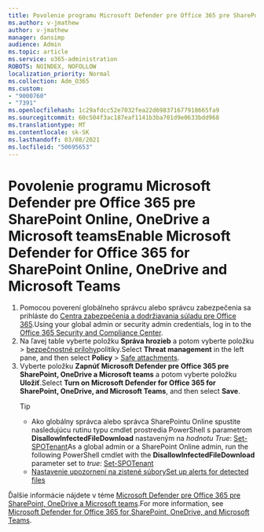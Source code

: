 ```yaml
---
title: Povolenie programu Microsoft Defender pre Office 365 pre SharePoint Online, OneDrive a Microsoft teams
ms.author: v-jmathew
author: v-jmathew
manager: dansimp
audience: Admin
ms.topic: article
ms.service: o365-administration
ROBOTS: NOINDEX, NOFOLLOW
localization_priority: Normal
ms.collection: Adm_O365
ms.custom:
- "9000760"
- "7391"
ms.openlocfilehash: 1c29afdcc52e7032fea22d698371677918665fa9
ms.sourcegitcommit: 60c504f3ac187eaf1141b3ba701d9e0633bdd968
ms.translationtype: MT
ms.contentlocale: sk-SK
ms.lasthandoff: 03/08/2021
ms.locfileid: "50695653"
---
```

# <a name="enable-microsoft-defender-for-office-365-for-sharepoint-online-onedrive-and-microsoft-teams"></a><span data-ttu-id="68808-102">Povolenie programu Microsoft Defender pre Office 365 pre SharePoint Online, OneDrive a Microsoft teams</span><span class="sxs-lookup"><span data-stu-id="68808-102">Enable Microsoft Defender for Office 365 for SharePoint Online, OneDrive and Microsoft Teams</span></span>

1. <span data-ttu-id="68808-103">Pomocou poverení globálneho správcu alebo správcu zabezpečenia sa prihláste do [Centra zabezpečenia a dodržiavania súladu pre Office 365](https://protection.office.com/).</span><span class="sxs-lookup"><span data-stu-id="68808-103">Using your global admin or security admin credentials, log in to the [Office 365 Security and Compliance Center](https://protection.office.com/).</span></span>
2. <span data-ttu-id="68808-104">Na ľavej table vyberte položku **Správa hrozieb** a potom vyberte položku   >  [bezpečnostné prílohy](https://protection.office.com/safeattachment)politiky.</span><span class="sxs-lookup"><span data-stu-id="68808-104">Select **Threat management** in the left pane, and then select **Policy** > [Safe attachments](https://protection.office.com/safeattachment).</span></span>
3. <span data-ttu-id="68808-105">Vyberte položku **Zapnúť Microsoft Defender pre Office 365 pre SharePoint, OneDrive a Microsoft teams** a potom vyberte položku **Uložiť**.</span><span class="sxs-lookup"><span data-stu-id="68808-105">Select **Turn on Microsoft Defender for Office 365 for SharePoint, OneDrive, and Microsoft Teams**, and then select **Save**.</span></span>
    > [!TIP]
    >
    > - <span data-ttu-id="68808-106">Ako globálny správca alebo správca SharePointu Online spustite nasledujúcu rutinu typu cmdlet prostredia PowerShell s parametrom **DisallowInfectedFileDownload** nastaveným na *hodnotu True*: [Set-SPOTenant](https://go.microsoft.com/fwlink/?linkid=2092301)</span><span class="sxs-lookup"><span data-stu-id="68808-106">As a global admin or a SharePoint Online admin, run the following PowerShell cmdlet with the **DisallowInfectedFileDownload** parameter set to *true*: [Set-SPOTenant](https://go.microsoft.com/fwlink/?linkid=2092301)</span></span>
    > - [<span data-ttu-id="68808-107">Nastavenie upozornení na zistené súbory</span><span class="sxs-lookup"><span data-stu-id="68808-107">Set up alerts for detected files</span></span>](https://go.microsoft.com/fwlink/?linkid=2092110)

<span data-ttu-id="68808-108">Ďalšie informácie nájdete v téme [Microsoft Defender pre Office 365 pre SharePoint, OneDrive a Microsoft teams](https://go.microsoft.com/fwlink/?linkid=2092041).</span><span class="sxs-lookup"><span data-stu-id="68808-108">For more information, see [Microsoft Defender for Office 365 for SharePoint, OneDrive, and Microsoft Teams](https://go.microsoft.com/fwlink/?linkid=2092041).</span></span>
